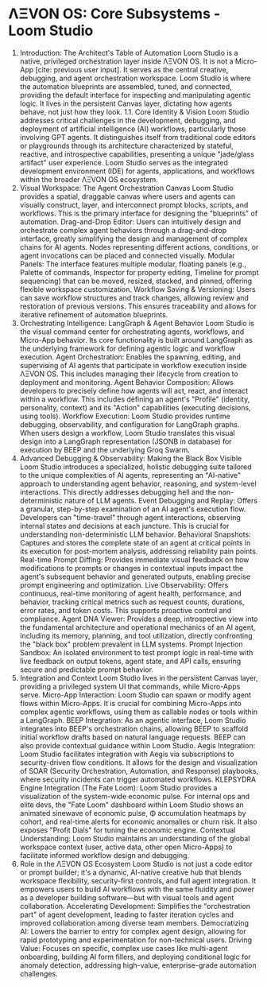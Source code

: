 # ΛΞVON OS: Core Subsystems - Loom Studio
1. Introduction: The Architect's Table of Automation
Loom Studio is a native, privileged orchestration layer inside ΛΞVON OS. It is not a Micro-App [cite: previous user input]. It serves as the central creative, debugging, and agent orchestration workspace. Loom Studio is where the automation blueprints are assembled, tuned, and connected, providing the default interface for inspecting and manipulating agentic logic. It lives in the persistent Canvas layer, dictating how agents behave, not just how they look.
1.1. Core Identity & Vision
Loom Studio addresses critical challenges in the development, debugging, and deployment of artificial intelligence (AI) workflows, particularly those involving GPT agents. It distinguishes itself from traditional code editors or playgrounds through its architecture characterized by stateful, reactive, and introspective capabilities, presenting a unique "jade/glass artifact" user experience. Loom Studio serves as the integrated development environment (IDE) for agents, applications, and workflows within the broader ΛΞVON OS ecosystem.
2. Visual Workspace: The Agent Orchestration Canvas
Loom Studio provides a spatial, draggable canvas where users and agents can visually construct, layer, and interconnect prompt blocks, scripts, and workflows. This is the primary interface for designing the "blueprints" of automation.
Drag-and-Drop Editor: Users can intuitively design and orchestrate complex agent behaviors through a drag-and-drop interface, greatly simplifying the design and management of complex chains for AI agents. Nodes representing different actions, conditions, or agent invocations can be placed and connected visually.
Modular Panels: The interface features multiple modular, floating panels (e.g., Palette of commands, Inspector for property editing, Timeline for prompt sequencing) that can be moved, resized, stacked, and pinned, offering flexible workspace customization.
Workflow Saving & Versioning: Users can save workflow structures and track changes, allowing review and restoration of previous versions. This ensures traceability and allows for iterative refinement of automation blueprints.
3. Orchestrating Intelligence: LangGraph & Agent Behavior
Loom Studio is the visual command center for orchestrating agents, workflows, and Micro-App behavior. Its core functionality is built around LangGraph as the underlying framework for defining agentic logic and workflow execution.
Agent Orchestration: Enables the spawning, editing, and supervising of AI agents that participate in workflow execution inside ΛΞVON OS. This includes managing their lifecycle from creation to deployment and monitoring.
Agent Behavior Composition: Allows developers to precisely define how agents will act, react, and interact within a workflow. This includes defining an agent's "Profile" (identity, personality, context) and its "Action" capabilities (executing decisions, using tools).
Workflow Execution: Loom Studio provides runtime debugging, observability, and configuration for LangGraph graphs. When users design a workflow, Loom Studio translates this visual design into a LangGraph representation (JSONB in database) for execution by BEEP and the underlying Groq Swarm.
4. Advanced Debugging & Observability: Making the Black Box Visible
Loom Studio introduces a specialized, holistic debugging suite tailored to the unique complexities of AI agents, representing an "AI-native" approach to understanding agent behavior, reasoning, and system-level interactions. This directly addresses debugging hell and the non-deterministic nature of LLM agents.
Event Debugging and Replay: Offers a granular, step-by-step examination of an AI agent's execution flow. Developers can "time-travel" through agent interactions, observing internal states and decisions at each juncture. This is crucial for understanding non-deterministic LLM behavior.
Behavioral Snapshots: Captures and stores the complete state of an agent at critical points in its execution for post-mortem analysis, addressing reliability pain points.
Real-time Prompt Diffing: Provides immediate visual feedback on how modifications to prompts or changes in contextual inputs impact the agent's subsequent behavior and generated outputs, enabling precise prompt engineering and optimization.
Live Observability: Offers continuous, real-time monitoring of agent health, performance, and behavior, tracking critical metrics such as request counts, durations, error rates, and token costs. This supports proactive control and compliance.
Agent DNA Viewer: Provides a deep, introspective view into the fundamental architecture and operational mechanics of an AI agent, including its memory, planning, and tool utilization, directly confronting the "black box" problem prevalent in LLM systems.
Prompt Injection Sandbox: An isolated environment to test prompt logic in real-time with live feedback on output tokens, agent state, and API calls, ensuring secure and predictable prompt behavior.
5. Integration and Context
Loom Studio lives in the persistent Canvas layer, providing a privileged system UI that commands, while Micro-Apps serve.
Micro-App Interaction: Loom Studio can spawn or modify agent flows within Micro-Apps. It is crucial for combining Micro-Apps into complex agentic workflows, using them as callable nodes or tools within a LangGraph.
BEEP Integration: As an agentic interface, Loom Studio integrates into BEEP's orchestration chains, allowing BEEP to scaffold initial workflow drafts based on natural language requests. BEEP can also provide contextual guidance within Loom Studio.
Aegis Integration: Loom Studio facilitates integration with Aegis via subscriptions to security-driven flow conditions. It allows for the design and visualization of SOAR (Security Orchestration, Automation, and Response) playbooks, where security incidents can trigger automated workflows.
KLEPSYDRA Engine Integration (The Fate Loom): Loom Studio provides a visualization of the system-wide economic pulse. For internal ops and elite devs, the "Fate Loom" dashboard within Loom Studio shows an animated sinewave of economic pulse, Φ accumulation heatmaps by cohort, and real-time alerts for economic anomalies or churn risk. It also exposes "Profit Dials" for tuning the economic engine.
Contextual Understanding: Loom Studio maintains an understanding of the global workspace context (user, active data, other open Micro-Apps) to facilitate informed workflow design and debugging.
6. Role in the ΛΞVON OS Ecosystem
Loom Studio is not just a code editor or prompt builder; it's a dynamic, AI-native creative hub that blends workspace flexibility, security-first controls, and full agent integration. It empowers users to build AI workflows with the same fluidity and power as a developer building software—but with visual tools and agent collaboration.
Accelerating Development: Simplifies the "orchestration part" of agent development, leading to faster iteration cycles and improved collaboration among diverse team members.
Democratizing AI: Lowers the barrier to entry for complex agent design, allowing for rapid prototyping and experimentation for non-technical users.
Driving Value: Focuses on specific, complex use cases like multi-agent onboarding, building AI form fillers, and deploying conditional logic for anomaly detection, addressing high-value, enterprise-grade automation challenges.
